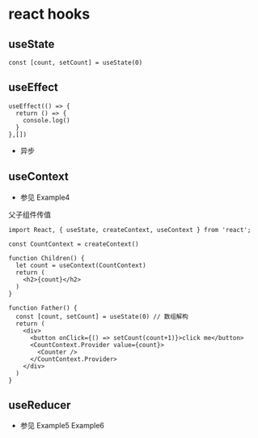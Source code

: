 # react hooks


## useState
```
const [count, setCount] = useState(0)
```

## useEffect
```
useEffect(() => {
  return () => {
    console.log()
  }
},[])
```

- 异步


## useContext

- 参见 Example4

父子组件传值

```
import React, { useState, createContext, useContext } from 'react';

const CountContext = createContext()

function Children() {
  let count = useContext(CountContext)
  return (
    <h2>{count}</h2>
  )
}

function Father() {
  const [count, setCount] = useState(0) // 数组解构
  return (
    <div>
      <button onClick={() => setCount(count+1)}>click me</button>
      <CountContext.Provider value={count}>
        <Counter />
      </CountContext.Provider>
    </div>
  )
}
```

## useReducer

- 参见 Example5 Example6